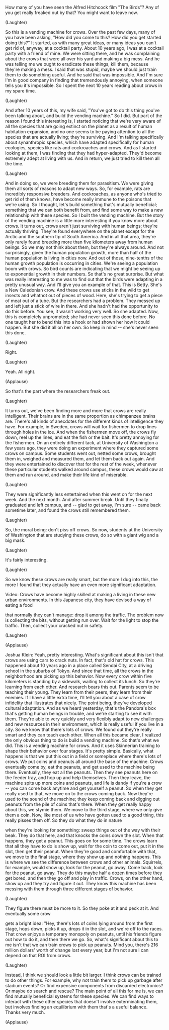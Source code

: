 
How many of you have seen
the Alfred Hitchcock film &quot;The Birds&quot;?
Any of you get really freaked out by that?
You might want to leave now.

(Laughter)

So this is a vending machine for crows.
Over the past few days,
many of you have been asking,
&quot;How did you come to this?
How did you get started doing this?&quot;
It started, as with many great ideas,
or many ideas you can&#39;t
get rid of, anyway,
at a cocktail party.
About 10 years ago, I was at a cocktail
party with a friend of mine.
We were sitting there,
and he was complaining about the crows
that were all over his yard
and making a big mess.
And he was telling me
we ought to eradicate these things,
kill them, because they&#39;re making a mess.
I said that was stupid,
maybe we should just train them
to do something useful.
And he said that was impossible.
And I&#39;m sure I&#39;m in good company
in finding that tremendously annoying,
when someone tells you it&#39;s impossible.
So I spent the next 10 years reading
about crows in my spare time.

(Laughter)

And after 10 years of this, my wife said,
&quot;You&#39;ve got to do this thing
you&#39;ve been talking about,
and build the vending machine.&quot;
So I did.
But part of the reason
I found this interesting is,
I started noticing that we&#39;re very
aware of all the species
that are going extinct on the planet
as a result of human habitation expansion,
and no one seems to be paying
attention to all the species
that are actually living;
they&#39;re surviving.
And I&#39;m talking specifically
about synanthropic species,
which have adapted
specifically for human ecologies,
species like rats
and cockroaches and crows.
And as I started looking at them,
I was finding that they had hyper-adapted.
They&#39;d become extremely
adept at living with us.
And in return, we just tried
to kill them all the time.

(Laughter)

And in doing so, we were
breeding them for parasitism.
We were giving them all sorts
of reasons to adapt new ways.
So, for example, rats
are incredibly responsive breeders.
And cockroaches, as anyone who&#39;s tried
to get rid of them knows,
have become really immune
to the poisons that we&#39;re using.
So I thought, let&#39;s build something
that&#39;s mutually beneficial;
something that we can both benefit from,
and find some way to make
a new relationship with these species.
So I built the vending machine.
But the story of the vending machine
is a little more interesting
if you know more about crows.
It turns out, crows aren&#39;t just
surviving with human beings;
they&#39;re actually thriving.
They&#39;re found everywhere
on the planet except for the Arctic
and the southern tip of South America.
And in all that area,
they&#39;re only rarely found breeding
more than five kilometers
away from human beings.
So we may not think about them,
but they&#39;re always around.
And not surprisingly,
given the human population growth,
more than half of the human population
is living in cities now.
And out of those, nine-tenths
of the human growth population
is occurring in cities.
We&#39;re seeing a population boom with crows.
So bird counts are indicating
that we might be seeing up to exponential
growth in their numbers.
So that&#39;s no great surprise.
But what was really interesting
to me was to find out
that the birds were adapting
in a pretty unusual way.
And I&#39;ll give you an example of that.
This is Betty.
She&#39;s a New Caledonian crow.
And these crows use sticks in the wild
to get insects and whatnot
out of pieces of wood.
Here, she&#39;s trying to get
a piece of meat out of a tube.
But the researchers had a problem.
They messed up and left
just a stick of wire in there.
And she hadn&#39;t had the opportunity
to do this before.
You see, it wasn&#39;t working very well.
So she adapted.
Now, this is completely unprompted;
she had never seen this done before.
No one taught her to bend this into a hook
or had shown her how it could happen.
But she did it all on her own.
So keep in mind --
she&#39;s never seen this done.

(Laughter)

Right.

(Laughter)

Yeah. All right.

(Applause)

So that&#39;s the part where
the researchers freak out.

(Laughter)

It turns out,
we&#39;ve been finding more and more
that crows are really intelligent.
Their brains are in the same proportion
as chimpanzee brains are.
There&#39;s all kinds of anecdotes
for the different kinds
of intelligence they have.
For example, in Sweden,
crows will wait for fishermen
to drop lines through holes in the ice.
And when the fishermen move off,
the crows fly down, reel up the lines,
and eat the fish or the bait.
It&#39;s pretty annoying for the fishermen.
On an entirely different tack,
at University of Washington
a few years ago,
they were doing an experiment where
they captured some crows on campus.
Some students went out,
netted some crows, brought them in,
weighed and measured them,
and let them back out again.
And they were entertained to discover
that for the rest of the week,
whenever these particular students
walked around campus,
these crows would caw at them
and run around,
and make their life kind of miserable.

(Laughter)

They were significantly less entertained
when this went on for the next week.
And the next month.
And after summer break.
Until they finally graduated
and left campus,
and -- glad to get away, I&#39;m sure --
came back sometime later, and found
the crows still remembered them.

(Laughter)


So, the moral being: don&#39;t piss off crows.
So now, students
at the University of Washington
that are studying these crows,
do so with a giant wig and a big mask.

(Laughter)

It&#39;s fairly interesting.

(Laughter)

So we know these crows are really smart,
but the more I dug into this,
the more I found
that they actually have
an even more significant adaptation.

Video: Crows have become
highly skilled at making a living
in these new urban environments.
In this Japanese city, they have devised
a way of eating a food

that normally they can&#39;t manage:
drop it among the traffic.
The problem now is collecting the bits,
without getting run over.
Wait for the light to stop the traffic.
Then, collect your cracked nut in safety.

(Laughter)


(Applause)


Joshua Klein: Yeah, pretty interesting.
What&#39;s significant about this
isn&#39;t that crows are using cars
to crack nuts.
In fact, that&#39;s old hat for crows.
This happened about 10 years ago
in a place called Sendai City,
at a driving school
in the suburbs of Tokyo.
And since that time,
all the crows in the neighborhood
are picking up this behavior.
Now every crow within five kilometers
is standing by a sidewalk,
waiting to collect its lunch.
So they&#39;re learning from each other.
And research bears this out.
Parents seem to be teaching their young.
They learn from their peers,
they learn from their enemies.
If I have a little extra time,
I&#39;ll tell you about a case
of crow infidelity
that illustrates that nicely.
The point being, they&#39;ve developed
cultural adaptation.
And as we heard yesterday,
that&#39;s the Pandora&#39;s box
that&#39;s getting human beings in trouble,
and we&#39;re starting to see it with them.
They&#39;re able to very quickly
and very flexibly adapt
to new challenges and new resources
in their environment,
which is really useful
if you live in a city.
So we know that there&#39;s lots of crows.
We found out they&#39;re really smart
and they can teach each other.
When all this became clear,
I realized the only obvious thing to do
is build a vending machine.
So that&#39;s what we did.
This is a vending machine for crows.
And it uses Skinnerian training
to shape their behavior over four stages.
It&#39;s pretty simple.
Basically, what happens
is that we put this out in a field
or someplace where there&#39;s lots of crows.
We put coins and peanuts
all around the base of the machine.
Crows eventually come by, eat the peanuts,
and get used to the machine being there.
Eventually, they eat all the peanuts.
Then they see peanuts
here on the feeder tray,
and hop up and help themselves.
Then they leave, the machine
spits up more coins and peanuts,
and life is dandy if you&#39;re a crow --
you can come back anytime
and get yourself a peanut.
So when they get really used to that,
we move on to the crows coming back.
Now they&#39;re used to the sound
of the machine;
they keep coming back
and digging out peanuts
from the pile of coins that&#39;s there.
When they get really happy
about this, we stymie them.
We move to the third stage,
where we only give them a coin.
Now, like most of us who have gotten
used to a good thing,
this really pisses them off.
So they do what they do in nature

when they&#39;re looking for something:
sweep things out of the way
with their beak.
They do that here, and that knocks
the coins down the slot.
When that happens, they get a peanut.
This goes on for some time.
The crows learn that
all they have to do is show up,
wait for the coin to come out,
put it in the slot,
then get their peanut.
When they&#39;re good
and comfortable with that,
we move to the final stage,
where they show up and nothing happens.
This is where we see the difference
between crows and other animals.
Squirrels, for example, would show up,
look for the peanut, go away.
Come back, look for the peanut, go away.
They do this maybe half a dozen times
before they get bored,
and then they go off and play in traffic.
Crows, on the other hand,
show up and they try and figure it out.
They know this machine
has been messing with them
through three different
stages of behavior.

(Laughter)

They figure there must be more to it.
So they poke at it and peck at it.
And eventually some crow

gets a bright idea:
&quot;Hey, there&#39;s lots of coins
lying around from the first stage,
hops down, picks it up, drops it
in the slot, and we&#39;re off to the races.
That crow enjoys a temporary
monopoly on peanuts,
until his friends figure out
how to do it, and then there we go.
So, what&#39;s significant about this to me
isn&#39;t that we can train crows
to pick up peanuts.
Mind you, there&#39;s 216 million
dollars&#39; worth of change lost every year,
but I&#39;m not sure I can depend
on that ROI from crows.

(Laughter)

Instead, I think we should look
a little bit larger.
I think crows can be trained
to do other things.
For example, why not train them
to pick up garbage after stadium events?
Or find expensive components
from discarded electronics?
Or maybe do search and rescue?
The main point of all this for me is,
we can find mutually beneficial
systems for these species.
We can find ways to interact
with these other species
that doesn&#39;t involve exterminating them,
but involves finding an equilibrium
with them that&#39;s a useful balance.
Thanks very much.

(Applause)

